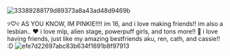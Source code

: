 ![33389288179d89373a8a43ad48d9469b](https://github.com/user-attachments/assets/f16d65d9-871d-4294-913d-9102b4963f75)

୨♡୧ AS YOU KNOW, IM PINKIE!!!! im 16, and i love making friends!! 
im also a lesbian.. ♥︎ 
     i love mlp, alien stage, powerpuff girls, and tons more!! 🌷
       i love having friends, just like my amazing bestfriends aku, ren, cath, and cassie!! :D
       ![efe7d22697abc83b634f1691b8f97913](https://github.com/user-attachments/assets/2ecf1d1b-c62f-40cf-aaa5-993fd5460a0a)
